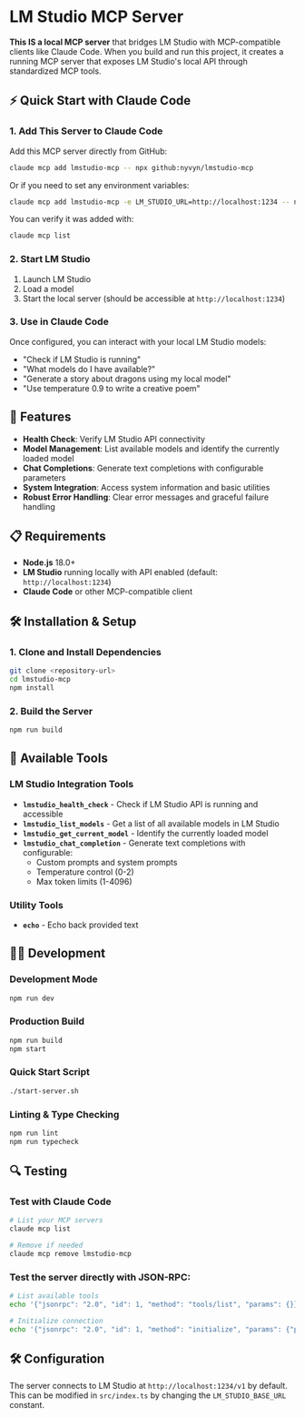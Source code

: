 # LM Studio MCP Server

**This IS a local MCP server** that bridges LM Studio with MCP-compatible clients like Claude Code. When you build and run this project, it creates a running MCP server that exposes LM Studio's local API through standardized MCP tools.

## ⚡ Quick Start with Claude Code

### 1. Add This Server to Claude Code

Add this MCP server directly from GitHub:

```bash
claude mcp add lmstudio-mcp -- npx github:nyvyn/lmstudio-mcp
```

Or if you need to set any environment variables:

```bash
claude mcp add lmstudio-mcp -e LM_STUDIO_URL=http://localhost:1234 -- npx github:nyvyn/lmstudio-mcp
```

You can verify it was added with:

```bash
claude mcp list
```

### 2. Start LM Studio

1. Launch LM Studio
2. Load a model
3. Start the local server (should be accessible at `http://localhost:1234`)

### 3. Use in Claude Code

Once configured, you can interact with your local LM Studio models:

- "Check if LM Studio is running"
- "What models do I have available?"
- "Generate a story about dragons using my local model"
- "Use temperature 0.9 to write a creative poem"

## 🚀 Features

- **Health Check**: Verify LM Studio API connectivity
- **Model Management**: List available models and identify the currently loaded model
- **Chat Completions**: Generate text completions with configurable parameters
- **System Integration**: Access system information and basic utilities
- **Robust Error Handling**: Clear error messages and graceful failure handling

## 📋 Requirements

- **Node.js** 18.0+ 
- **LM Studio** running locally with API enabled (default: `http://localhost:1234`)
- **Claude Code** or other MCP-compatible client

## 🛠️ Installation & Setup

### 1. Clone and Install Dependencies

```bash
git clone <repository-url>
cd lmstudio-mcp
npm install
```

### 2. Build the Server

```bash
npm run build
```

## 🔧 Available Tools

### LM Studio Integration Tools

- **`lmstudio_health_check`** - Check if LM Studio API is running and accessible
- **`lmstudio_list_models`** - Get a list of all available models in LM Studio  
- **`lmstudio_get_current_model`** - Identify the currently loaded model
- **`lmstudio_chat_completion`** - Generate text completions with configurable:
  - Custom prompts and system prompts
  - Temperature control (0-2)
  - Max token limits (1-4096)

### Utility Tools

- **`echo`** - Echo back provided text

## 🏃‍♂️ Development

### Development Mode
```bash
npm run dev
```

### Production Build
```bash
npm run build
npm start
```

### Quick Start Script
```bash
./start-server.sh
```

### Linting & Type Checking
```bash
npm run lint
npm run typecheck
```

## 🔍 Testing

### Test with Claude Code
```bash
# List your MCP servers
claude mcp list

# Remove if needed
claude mcp remove lmstudio-mcp
```

### Test the server directly with JSON-RPC:

```bash
# List available tools
echo '{"jsonrpc": "2.0", "id": 1, "method": "tools/list", "params": {}}' | node dist/index.js

# Initialize connection
echo '{"jsonrpc": "2.0", "id": 1, "method": "initialize", "params": {"protocolVersion": "2024-11-05", "capabilities": {}, "clientInfo": {"name": "test-client", "version": "1.0.0"}}}' | node dist/index.js
```

## 🛠️ Configuration

The server connects to LM Studio at `http://localhost:1234/v1` by default. This can be modified in `src/index.ts` by changing the `LM_STUDIO_BASE_URL` constant.
